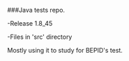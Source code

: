 ###Java tests repo.

-Release 1.8_45

-Files in 'src' directory

Mostly using it to study for BEPID's test.
